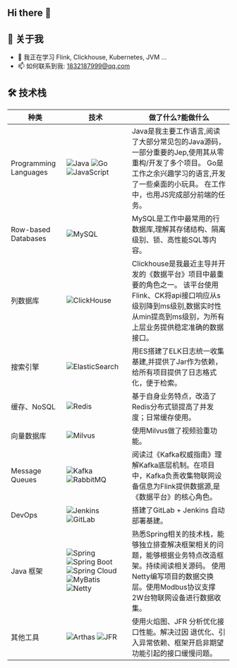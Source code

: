 ## Hi there 👋


## 💫 关于我

- 🌱 我正在学习 Flink, Clickhouse, Kubernetes, JVM ...
- 📫 如何联系到我: 1832187999@qq.com



## 🛠️ 技术栈

<table class="tech-table">
  <thead>
    <tr>
      <th>种类</th>
      <th>技术</th>
      <th>做了什么?能做什么</th>
    </tr>
  </thead>
  <tbody>
    <tr>
      <td class="category-column">Programming Languages</td>
      <td class="technologies-column">
        <img src="https://img.shields.io/badge/-Java-007396?style=flat-square&logo=java&logoColor=white" alt="Java">
        <img src="https://img.shields.io/badge/-Go-00599C?style=flat-square&logo=go&logoColor=white" alt="Go">
        <img src="https://img.shields.io/badge/-JavaScript-F7DF1E?style=flat-square&logo=javascript&logoColor=black" alt="JavaScript">
      </td>
      <td>
        Java是我主要工作语言,阅读了大部分常见包的Java源码，一部分重要的Jep,使用其从零重构/开发了多个项目。
        Go是工作之余兴趣学习的语言,开发了一些桌面的小玩具。
        在工作中，也用JS完成部分前端的任务。
      </td>
    </tr>
    <tr>
      <td class="category-column">Row-based Databases</td>
      <td class="technologies-column">
        <img src="https://img.shields.io/badge/-MySQL-4479A1?style=flat-square&logo=mysql&logoColor=white" alt="MySQL">
      </td>
      <td>
        MySQL是工作中最常用的行数据库,理解其存储结构、隔离级别、锁、高性能SQL等内容。
      </td>
    </tr>
    <tr>
      <td class="category-column">列数据库</td>
      <td class="technologies-column">
        <img src="https://img.shields.io/badge/-ClickHouse-FFCC01?style=flat-square&logo=clickhouse&logoColor=black" alt="ClickHouse">
      </td>
      <td>
        Clickhouse是我最近主导并开发的《数据平台》项目中最重要的角色之一。
        该平台使用Flink、CK将api接口响应从s级别降到ms级别,数据实时性从min提高到ms级别，为所有上层业务提供稳定准确的数据接口。
      </td>
    </tr>
    <tr>
      <td class="category-column">搜索引擎</td>
      <td class="technologies-column">
        <img src="https://img.shields.io/badge/-ElasticSearch-005571?style=flat-square&logo=elasticsearch&logoColor=white" alt="ElasticSearch">
      </td>
      <td>
        用ES搭建了ELK日志统一收集基建,并提供了Jar作为依赖，给所有项目提供了日志格式化，便于检索。
      </td>
    </tr>
    <tr>
      <td class="category-column">缓存、NoSQL</td>
      <td class="technologies-column">
        <img src="https://img.shields.io/badge/-Redis-DC382D?style=flat-square&logo=redis&logoColor=white" alt="Redis">
      </td>
      <td>
        基于自身业务特点，改造了Redis分布式锁提高了并发度；日常缓存使用。
      </td>
    </tr>
    <tr>
      <td class="category-column">向量数据库</td>
      <td class="technologies-column">
        <img src="https://img.shields.io/badge/-Milvus-45B8AC?style=flat-square&logo=milvus&logoColor=white" alt="Milvus">
      </td>
      <td>
        使用Milvus做了视频验重功能。
      </td>
    </tr>
    <tr>
      <td class="category-column">Message Queues</td>
      <td class="technologies-column">
        <img src="https://img.shields.io/badge/-Kafka-231F20?style=flat-square&logo=apache-kafka&logoColor=white" alt="Kafka">
        <img src="https://img.shields.io/badge/-RabbitMQ-FF6600?style=flat-square&logo=rabbitmq&logoColor=white" alt="RabbitMQ">
      </td>
      <td>
        阅读过《Kafka权威指南》理解Kafka底层机制。在项目中，Kafka负责收集物联网设备信息为Flink提供数据源,是《数据平台》的核心角色。
      </td>
    </tr>
    <tr>
      <td class="category-column">DevOps</td>
      <td class="technologies-column">
        <img src="https://img.shields.io/badge/-Jenkins-D24939?style=flat-square&logo=jenkins&logoColor=white" alt="Jenkins">
        <img src="https://img.shields.io/badge/-GitLab-FCA121?style=flat-square&logo=gitlab&logoColor=white" alt="GitLab">
      </td>
      <td>
        搭建了GitLab + Jenkins 自动部署基建。
      </td>
    </tr>
    <tr>
      <td class="category-column">Java 框架</td>
      <td class="technologies-column">
        <img src="https://img.shields.io/badge/-Spring-6DB33F?style=flat-square&logo=spring&logoColor=white" alt="Spring">
        <img src="https://img.shields.io/badge/-Spring%20Boot-6DB33F?style=flat-square&logo=spring-boot&logoColor=white" alt="Spring Boot">
        <img src="https://img.shields.io/badge/-Spring%20Cloud-6DB33F?style=flat-square&logo=spring&logoColor=white" alt="Spring Cloud">
        <img src="https://img.shields.io/badge/-MyBatis-000000?style=flat-square&logo=mybatis&logoColor=white" alt="MyBatis">
        <img src="https://img.shields.io/badge/-Netty-2C2D72?style=flat-square&logo=netty&logoColor=white" alt="Netty">
      </td>
      <td>
        熟悉Spring相关的技术栈，能够独立排查解决框架相关的问题，能够根据业务特点改造框架。持续阅读相关源码。
        使用Netty编写项目的数据交换层。使用Modbus协议支撑2W台物联网设备进行数据收集。
      </td>
    </tr>
    <tr>
      <td class="category-column">其他工具</td>
      <td class="technologies-column">
        <img src="https://img.shields.io/badge/-Arthas-D24939?style=flat-square&logoColor=black" alt="Arthas">
        <img src="https://img.shields.io/badge/-JFR%20Boot-231F20?style=flat-squaret&logoColor=white" alt="JFR">
      </td>
      <td>
        使用火焰图、JFR 分析优化接口性能。解决过因 退优化、引入异常依赖、框架开启非期望功能引起的接口缓慢问题。
      </td>
    </tr>
  </tbody>
</table>





